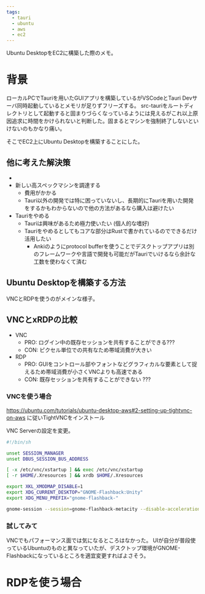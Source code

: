 ```yaml
---
tags:
  - tauri
  - ubuntu
  - aws
  - ec2
---
```


Ubuntu DesktopをEC2に構築した際のメモ。
# 背景
ローカルPCでTauriを用いたGUIアプリを構築しているがVSCodeとTauri Devサーバ同時起動しているとメモリが足りずフリーズする。
src-tauriをルートディレクトリとして起動すると固まりづらくなっているようには見えるがこれ以上原因追求に時間をかけられないと判断した。固まるとマシンを強制終了しないといけないのもかなり痛い。

そこでEC2上にUbuntu Desktopを構築することにした。

## 他に考えた解決策
* 
* 新しい高スペックマシンを調達する
	* 費用がかかる
	* Tauri以外の開発では特に困っていないし、長期的にTauriを用いた開発をするかもわからないので他の方法があるなら購入は避けたい
* Tauriをやめる
	* Tauriは興味があるため極力使いたい (個人的な嗜好)
	* Tauriをやめるとしてもコアな部分はRustで書かれているのでできるだけ活用したい
		* Ankiのようにprotocol bufferを使うことでデスクトップアプリは別のフレームワークや言語で開発も可能だがTauriでいけるなら余計な工数を使わなくて済む

## Ubuntu Desktopを構築する方法

VNCとRDPを使うのがメインな様子。

## VNCとxRDPの比較

* VNC
	* PRO: ログイン中の既存セッションを共有することができる???
	* CON: ピクセル単位での共有なため帯域消費が大きい
* RDP
	* PRO: GUIをコントロール部やフォントなどグラフィカルな要素として捉えるため帯域消費が小さくVNCよりも高速である
	* CON: 既存セッションを共有することができない ???

### VNCを使う場合

https://ubuntu.com/tutorials/ubuntu-desktop-aws#2-setting-up-tightvnc-on-aws に従いTightVNCをインストール

VNC Serverの設定を変更。

```bash
#!/bin/sh

unset SESSION_MANAGER
unset DBUS_SESSION_BUS_ADDRESS

[ -x /etc/vnc/xstartup ] && exec /etc/vnc/xstartup
[ -r $HOME/.Xresources ] && xrdb $HOME/.Xresources

export XKL_XMODMAP_DISABLE=1
export XDG_CURRENT_DESKTOP="GNOME-Flashback:Unity"
export XDG_MENU_PREFIX="gnome-flashback-"

gnome-session --session=gnome-flashback-metacity --disable-acceleration-check &
```

### 試してみて
VNCでもパフォーマンス面では気になるところはなかった。
UIが自分が普段使っているUbuntuのものと異なっていたが、デスクトップ環境がGNOME-Flashbackになっているところを適宜変更すればよさそう。

# RDPを使う場合
